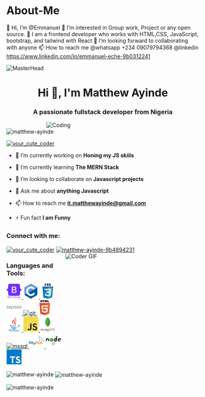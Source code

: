 # About-Me
👋 Hi, I’m @Emmanuel
👀 I’m interested in Group work, Project or any open source.
🌱 I am a frontend developer who works with HTML,CSS, JavaScript, bootstrap, and tailwind with React
💞️ I’m looking forward to collaborating with anyone
📫 How to reach me @whatsapp +234 09079794368
@linkedin https://www.linkedin.com/in/emmanuel-eche-9b0312241

![MasterHead](https://media2.giphy.com/headers/monstercat/LQnX59nHBsOV.gif)

<h1 align="center">Hi 👋, I'm Matthew Ayinde</h1>
<h3 align="center">A passionate fullstack developer from Nigeria</h3>
<img align="right" alt="Coding" width="400" src="https://media.tenor.com/GfSX-u7VGM4AAAAM/coding.gif">

<p align="left"> <img src="https://komarev.com/ghpvc/?username=matthew-ayinde&label=Profile%20views&color=0e75b6&style=flat" alt="matthew-ayinde" /> </p>

<p align="left"> <a href="https://twitter.com/your_cute_coder" target="blank"><img src="https://img.shields.io/twitter/follow/your_cute_coder?logo=twitter&style=for-the-badge" alt="your_cute_coder" /></a> </p>

- 🔭 I’m currently working on **Honing my JS skiils**

- 🌱 I’m currently learning **The MERN Stack**

- 👯 I’m looking to collaborate on **Javascript projects**

- 💬 Ask me about **anything Javascript**

- 📫 How to reach me **it.matthewayinde@gmail.com**

- ⚡ Fun fact **I am Funny**

<h3 align="left">Connect with me:</h3>
<p align="left">
<a href="https://twitter.com/your_cute_coder" target="blank"><img align="center" src="https://raw.githubusercontent.com/rahuldkjain/github-profile-readme-generator/master/src/images/icons/Social/twitter.svg" alt="your_cute_coder" height="30" width="40" /></a>
<a href="https://linkedin.com/in/matthew-ayinde-9b4894231" target="blank"><img align="center" src="https://raw.githubusercontent.com/rahuldkjain/github-profile-readme-generator/master/src/images/icons/Social/linked-in-alt.svg" alt="matthew-ayinde-9b4894231" height="30" width="40" /></a>

<img align="right" alt="Coder GIF" height=250 width=350 src="https://cdn.dribbble.com/users/730703/screenshots/6581243/avento.gif" />
</p>


<h3 align="left">Languages and Tools:</h3>
<p align="left"> <a href="https://getbootstrap.com" target="_blank" rel="noreferrer"> <img src="https://raw.githubusercontent.com/devicons/devicon/master/icons/bootstrap/bootstrap-plain-wordmark.svg" alt="bootstrap" width="40" height="40"/> </a> <a href="https://www.cprogramming.com/" target="_blank" rel="noreferrer"> <img src="https://raw.githubusercontent.com/devicons/devicon/master/icons/c/c-original.svg" alt="c" width="40" height="40"/> </a> <a href="https://www.w3schools.com/css/" target="_blank" rel="noreferrer"> <img src="https://raw.githubusercontent.com/devicons/devicon/master/icons/css3/css3-original-wordmark.svg" alt="css3" width="40" height="40"/> </a> <a href="https://expressjs.com" target="_blank" rel="noreferrer"> <img src="https://raw.githubusercontent.com/devicons/devicon/master/icons/express/express-original-wordmark.svg" alt="express" width="40" height="40"/> </a> <a href="https://git-scm.com/" target="_blank" rel="noreferrer"> <img src="https://www.vectorlogo.zone/logos/git-scm/git-scm-icon.svg" alt="git" width="40" height="40"/> </a> <a href="https://www.w3.org/html/" target="_blank" rel="noreferrer"> <img src="https://raw.githubusercontent.com/devicons/devicon/master/icons/html5/html5-original-wordmark.svg" alt="html5" width="40" height="40"/> </a> <a href="https://www.java.com" target="_blank" rel="noreferrer"> <img src="https://raw.githubusercontent.com/devicons/devicon/master/icons/java/java-original.svg" alt="java" width="40" height="40"/> </a> <a href="https://developer.mozilla.org/en-US/docs/Web/JavaScript" target="_blank" rel="noreferrer"> <img src="https://raw.githubusercontent.com/devicons/devicon/master/icons/javascript/javascript-original.svg" alt="javascript" width="40" height="40"/> </a> <a href="https://www.mongodb.com/" target="_blank" rel="noreferrer"> <img src="https://raw.githubusercontent.com/devicons/devicon/master/icons/mongodb/mongodb-original-wordmark.svg" alt="mongodb" width="40" height="40"/> </a> <a href="https://www.microsoft.com/en-us/sql-server" target="_blank" rel="noreferrer"> <img src="https://www.svgrepo.com/show/303229/microsoft-sql-server-logo.svg" alt="mssql" width="40" height="40"/> </a> <a href="https://www.mysql.com/" target="_blank" rel="noreferrer"> <img src="https://raw.githubusercontent.com/devicons/devicon/master/icons/mysql/mysql-original-wordmark.svg" alt="mysql" width="40" height="40"/> </a> <a href="https://nodejs.org" target="_blank" rel="noreferrer"> <img src="https://raw.githubusercontent.com/devicons/devicon/master/icons/nodejs/nodejs-original-wordmark.svg" alt="nodejs" width="40" height="40"/> </a> <a href="https://www.typescriptlang.org/" target="_blank" rel="noreferrer"> <img src="https://raw.githubusercontent.com/devicons/devicon/master/icons/typescript/typescript-original.svg" alt="typescript" width="40" height="40"/> </a> </p>

<p><img align="left" src="https://github-readme-stats.vercel.app/api/top-langs?username=matthew-ayinde&show_icons=true&locale=en&layout=compact" alt="matthew-ayinde" /></p>

<p>&nbsp;<img align="center" src="https://github-readme-stats.vercel.app/api?username=matthew-ayinde&show_icons=true&locale=en" alt="matthew-ayinde" /></p>

<p><img align="center" src="https://github-readme-streak-stats.herokuapp.com/?user=matthew-ayinde&" alt="matthew-ayinde" /></p>